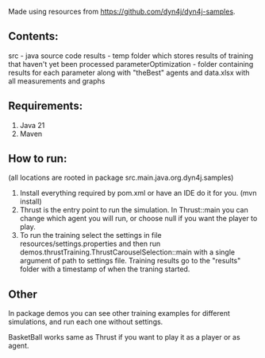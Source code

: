 Made using resources from https://github.com/dyn4j/dyn4j-samples.

## Contents:

src - java source code
results - temp folder which stores results of training that haven't yet been processed
parameterOptimization - folder containing results for each parameter along with "theBest" agents and data.xlsx with all measurements and graphs

## Requirements:

1. Java 21
2. Maven

## How to run:

(all locations are rooted in package src.main.java.org.dyn4j.samples)

1. Install everything required by pom.xml or have an IDE do it for you. (mvn install)
2. Thrust is the entry point to run the simulation. In Thrust::main you can change which agent you will run, or choose null if you want the player to play.
3. To run the training select the settings in file resources/settings.properties and then run demos.thrustTraining.ThrustCarouselSelection::main with a single argument of path to settings file.
   Training results go to the "results" folder with a timestamp of when the traning started.

## Other

In package demos you can see other training examples for different simulations, and run each one without settings.

BasketBall works same as Thrust if you want to play it as a player or as agent.
